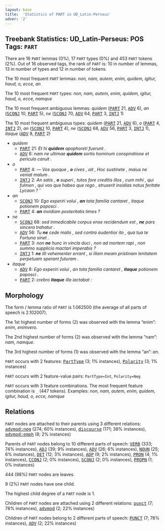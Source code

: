 ```yaml
---
layout: base
title:  'Statistics of PART in UD_Latin-Perseus'
udver: '2'
---
```


## Treebank Statistics: UD_Latin-Perseus: POS Tags: `PART`

There are 16 `PART` lemmas (0%), 17 `PART` types (0%) and 453 `PART` tokens (2%).
Out of 16 observed tags, the rank of `PART` is: 10 in number of lemmas, 13 in number of types and 12 in number of tokens.

The 10 most frequent `PART` lemmas: <em>non, nam, autem, enim, quidem, igitur, haud, o, ecce, an</em>

The 10 most frequent `PART` types:  <em>non, nam, autem, enim, quidem, igitur, haud, o, ecce, namque</em>

The 10 most frequent ambiguous lemmas: <em>quidem</em> (<tt><a href="la_perseus-pos-PART.html">PART</a></tt> 21, <tt><a href="la_perseus-pos-ADV.html">ADV</a></tt> 6), <em>an</em> (<tt><a href="la_perseus-pos-SCONJ.html">SCONJ</a></tt> 10, <tt><a href="la_perseus-pos-PART.html">PART</a></tt> 5), <em>ne</em> (<tt><a href="la_perseus-pos-SCONJ.html">SCONJ</a></tt> 70, <tt><a href="la_perseus-pos-ADV.html">ADV</a></tt> 64, <tt><a href="la_perseus-pos-PART.html">PART</a></tt> 3, <tt><a href="la_perseus-pos-INTJ.html">INTJ</a></tt> 1)

The 10 most frequent ambiguous types:  <em>quidem</em> (<tt><a href="la_perseus-pos-PART.html">PART</a></tt> 21, <tt><a href="la_perseus-pos-ADV.html">ADV</a></tt> 6), <em>o</em> (<tt><a href="la_perseus-pos-PART.html">PART</a></tt> 4, <tt><a href="la_perseus-pos-INTJ.html">INTJ</a></tt> 2), <em>an</em> (<tt><a href="la_perseus-pos-SCONJ.html">SCONJ</a></tt> 10, <tt><a href="la_perseus-pos-PART.html">PART</a></tt> 4), <em>ne</em> (<tt><a href="la_perseus-pos-SCONJ.html">SCONJ</a></tt> 68, <tt><a href="la_perseus-pos-ADV.html">ADV</a></tt> 56, <tt><a href="la_perseus-pos-PART.html">PART</a></tt> 3, <tt><a href="la_perseus-pos-INTJ.html">INTJ</a></tt> 1), <em>itaque</em> (<tt><a href="la_perseus-pos-ADV.html">ADV</a></tt> 8, <tt><a href="la_perseus-pos-PART.html">PART</a></tt> 2)


* <em>quidem</em>
  * <tt><a href="la_perseus-pos-PART.html">PART</a></tt> 21: <em>Et hi <b>quidem</b> apophoreti fuerunt .</em>
  * <tt><a href="la_perseus-pos-ADV.html">ADV</a></tt> 6: <em>nam ne ultimae <b>quidem</b> sortis hominum conspiratione et periculo caruit .</em>
* <em>o</em>
  * <tt><a href="la_perseus-pos-PART.html">PART</a></tt> 4: <em>— Vos quoque , <b>o</b> cives , ait , Hoc sustinete , maius ne veniat malum .</em>
  * <tt><a href="la_perseus-pos-INTJ.html">INTJ</a></tt> 2: <em>An satis , <b>o</b> superi , tutos fore creditis illos , cum mihi , qui fulmen , qui vos que habeo que rego , struxerit insidias notus feritate Lycaon ? '</em>
* <em>an</em>
  * <tt><a href="la_perseus-pos-SCONJ.html">SCONJ</a></tt> 10: <em>Ego experiri volui , <b>an</b> tota familia cantaret , itaque potionem poposci .</em>
  * <tt><a href="la_perseus-pos-PART.html">PART</a></tt> 4: <em><b>an</b> invidiam posteritatis times ?</em>
* <em>ne</em>
  * <tt><a href="la_perseus-pos-SCONJ.html">SCONJ</a></tt> 68: <em>sed inmedicabile corpus ense recidendum est , <b>ne</b> pars sincera trahatur .</em>
  * <tt><a href="la_perseus-pos-ADV.html">ADV</a></tt> 56: <em>Tu <b>ne</b> cede malis , sed contra audentior ito , qua tua te Fortuna sinet .</em>
  * <tt><a href="la_perseus-pos-PART.html">PART</a></tt> 3: <em>non <b>ne</b> hunc in vincla duci , non ad mortem rapi , non summo supplicio mactari imperabis ?</em>
  * <tt><a href="la_perseus-pos-INTJ.html">INTJ</a></tt> 1: <em><b>ne</b> illi vehementer errant , si illam meam pristinam lenitatem perpetuam sperant futuram .</em>
* <em>itaque</em>
  * <tt><a href="la_perseus-pos-ADV.html">ADV</a></tt> 8: <em>Ego experiri volui , an tota familia cantaret , <b>itaque</b> potionem poposci .</em>
  * <tt><a href="la_perseus-pos-PART.html">PART</a></tt> 2: <em>crebro <b>itaque</b> illa iactabat :</em>

## Morphology

The form / lemma ratio of `PART` is 1.062500 (the average of all parts of speech is 2.102007).

The 1st highest number of forms (2) was observed with the lemma “enim”: <em>enim, enimvero</em>.

The 2nd highest number of forms (2) was observed with the lemma “nam”: <em>nam, namque</em>.

The 3rd highest number of forms (1) was observed with the lemma “an”: <em>an</em>.

`PART` occurs with 2 features: <tt><a href="la_perseus-feat-PartType.html">PartType</a></tt> (3; 1% instances), <tt><a href="la_perseus-feat-Polarity.html">Polarity</a></tt> (3; 1% instances)

`PART` occurs with 2 feature-value pairs: `PartType=Int`, `Polarity=Neg`

`PART` occurs with 3 feature combinations.
The most frequent feature combination is `_` (447 tokens).
Examples: <em>non, nam, autem, enim, quidem, igitur, haud, o, ecce, namque</em>


## Relations

`PART` nodes are attached to their parents using 3 different relations: <tt><a href="la_perseus-dep-advmod-neg.html">advmod:neg</a></tt> (274; 60% instances), <tt><a href="la_perseus-dep-discourse.html">discourse</a></tt> (171; 38% instances), <tt><a href="la_perseus-dep-advmod-emph.html">advmod:emph</a></tt> (8; 2% instances)

Parents of `PART` nodes belong to 10 different parts of speech: <tt><a href="la_perseus-pos-VERB.html">VERB</a></tt> (333; 74% instances), <tt><a href="la_perseus-pos-ADJ.html">ADJ</a></tt> (39; 9% instances), <tt><a href="la_perseus-pos-ADV.html">ADV</a></tt> (26; 6% instances), <tt><a href="la_perseus-pos-NOUN.html">NOUN</a></tt> (25; 6% instances), <tt><a href="la_perseus-pos-DET.html">DET</a></tt> (12; 3% instances), <tt><a href="la_perseus-pos-ADP.html">ADP</a></tt> (9; 2% instances), <tt><a href="la_perseus-pos-PRON.html">PRON</a></tt> (4; 1% instances), <tt><a href="la_perseus-pos-CCONJ.html">CCONJ</a></tt> (2; 0% instances), <tt><a href="la_perseus-pos-SCONJ.html">SCONJ</a></tt> (2; 0% instances), <tt><a href="la_perseus-pos-PROPN.html">PROPN</a></tt> (1; 0% instances)

444 (98%) `PART` nodes are leaves.

9 (2%) `PART` nodes have one child.

The highest child degree of a `PART` node is 1.

Children of `PART` nodes are attached using 2 different relations: <tt><a href="la_perseus-dep-punct.html">punct</a></tt> (7; 78% instances), <tt><a href="la_perseus-dep-advmod.html">advmod</a></tt> (2; 22% instances)

Children of `PART` nodes belong to 2 different parts of speech: <tt><a href="la_perseus-pos-PUNCT.html">PUNCT</a></tt> (7; 78% instances), <tt><a href="la_perseus-pos-ADV.html">ADV</a></tt> (2; 22% instances)

